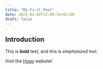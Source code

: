 ```yaml
---
title: "My First Post"
date: 2023-02-02T12:09:52+02:00
draft: false
---
```


## Introduction

This is **bold** text, and this is *emphasized* text.

Visit the [Hugo](https://gohugo.io) website!